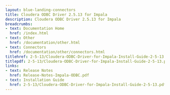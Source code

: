 ```yaml
---
layout: blue-landing-connectors
title: Cloudera ODBC Driver 2.5.13 for Impala
description: Cloudera ODBC Driver 2.5.13 for Impala
breadcrumbs:
- text: Documentation Home
  href: /index.html
- text: Other
  href: /documentation/other.html
- text: Connectors
  href: /documentation/other/connectors.html
titlehref: 2-5-13/Cloudera-ODBC-Driver-for-Impala-Install-Guide-2-5-13.pdf
titlepdf: 2-5-13/Cloudera-ODBC-Driver-for-Impala-Install-Guide-2-5-13.pdf
links:
- text: Release Notes
  href: Release-Notes-Impala-ODBC.pdf
- text: Installation Guide
  href: 2-5-13/Cloudera-ODBC-Driver-for-Impala-Install-Guide-2-5-13.pdf
---
```

